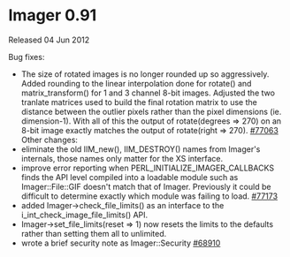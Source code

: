 # Imager 0.91

Released 04 Jun 2012

Bug fixes:
- The size of rotated images is no longer rounded up so aggressively. Added rounding to the linear interpolation done for rotate() and matrix_transform() for 1 and 3 channel 8-bit images. Adjusted the two tranlate matrices used to build the final rotation matrix to use the distance between the outlier pixels rather than the pixel dimensions (ie. dimension-1). With all of this the output of rotate(degrees => 270) on an 8-bit image exactly matches the output of rotate(right => 270). [#77063](https://github.com/tonycoz/imager/isssues/77063) Other changes: 
- eliminate the old IIM_new(), IIM_DESTROY() names from Imager's internals, those names only matter for the XS interface. 
- improve error reporting when PERL_INITIALIZE_IMAGER_CALLBACKS finds the API level compiled into a loadable module such as Imager::File::GIF doesn't match that of Imager. Previously it could be difficult to determine exactly which module was failing to load. [#77173](https://github.com/tonycoz/imager/isssues/77173) 
- added Imager->check_file_limits() as an interface to the i_int_check_image_file_limits() API. 
- Imager->set_file_limits(reset => 1) now resets the limits to the defaults rather than setting them all to unlimited. 
- wrote a brief security note as Imager::Security [#68910](https://github.com/tonycoz/imager/isssues/68910)